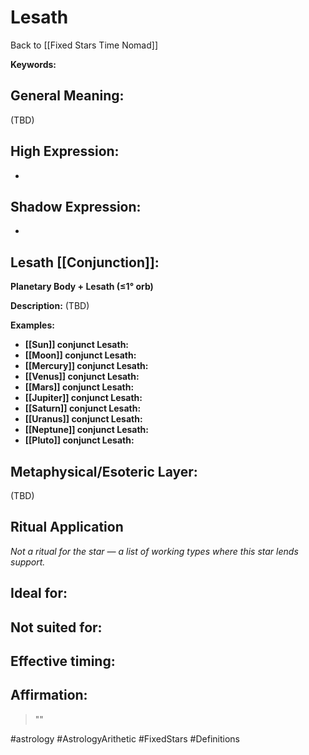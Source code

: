 # Lesath

Back to [[Fixed Stars Time Nomad]]

**Keywords:** 

## General Meaning:
(TBD)

## High Expression:
- 

## Shadow Expression:
- 

## Lesath [[Conjunction]]:

**Planetary Body + Lesath (≤1° orb)**

**Description:**
(TBD)

**Examples:**
- **[[Sun]] conjunct Lesath:** 
- **[[Moon]] conjunct Lesath:** 
- **[[Mercury]] conjunct Lesath:** 
- **[[Venus]] conjunct Lesath:** 
- **[[Mars]] conjunct Lesath:** 
- **[[Jupiter]] conjunct Lesath:** 
- **[[Saturn]] conjunct Lesath:** 
- **[[Uranus]] conjunct Lesath:** 
- **[[Neptune]] conjunct Lesath:** 
- **[[Pluto]] conjunct Lesath:** 

## Metaphysical/Esoteric Layer:
(TBD)

## Ritual Application
*Not a ritual for the star — a list of working types where this star lends support.*

**Ideal for:**
- 
**Not suited for:**
- 
**Effective timing:**
- 

## Affirmation:

> ""

#astrology #AstrologyArithetic #FixedStars #Definitions
